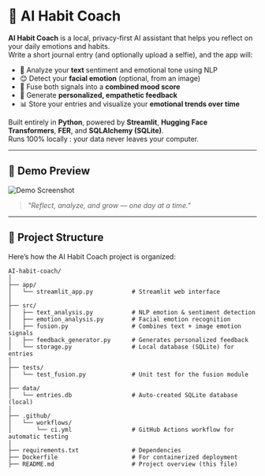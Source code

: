 # 🌿 AI Habit Coach  

**AI Habit Coach** is a local, privacy-first AI assistant that helps you reflect on your daily emotions and habits.  
Write a short journal entry (and optionally upload a selfie), and the app will:  

- 🧠 Analyze your **text** sentiment and emotional tone using NLP  
- 😊 Detect your **facial emotion** (optional, from an image)  
- 🎯 Fuse both signals into a **combined mood score**  
- 💬 Generate **personalized, empathetic feedback**  
- 📊 Store your entries and visualize your **emotional trends over time**  

Built entirely in **Python**, powered by **Streamlit**, **Hugging Face Transformers**, **FER**, and **SQLAlchemy (SQLite)**.  
Runs 100% locally : your data never leaves your computer.

---

## 🚀 Demo Preview

![Demo Screenshot](https://via.placeholder.com/800x400?text=AI+Habit+Coach+App+Preview)

> _"Reflect, analyze, and grow — one day at a time."_

---

## 🧩 Project Structure

Here’s how the AI Habit Coach project is organized:

```text
AI-habit-coach/
│
├── app/
│   └── streamlit_app.py           # Streamlit web interface
│
├── src/
│   ├── text_analysis.py           # NLP emotion & sentiment detection
│   ├── emotion_analysis.py        # Facial emotion recognition
│   ├── fusion.py                  # Combines text + image emotion signals
│   ├── feedback_generator.py      # Generates personalized feedback
│   └── storage.py                 # Local database (SQLite) for entries
│
├── tests/
│   └── test_fusion.py             # Unit test for the fusion module
│
├── data/
│   └── entries.db                 # Auto-created SQLite database (local)
│
├── .github/
│   └── workflows/
│       └── ci.yml                 # GitHub Actions workflow for automatic testing
│
├── requirements.txt               # Dependencies
├── Dockerfile                     # For containerized deployment
├── README.md                      # Project overview (this file)
                   
